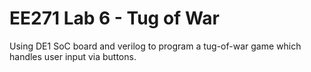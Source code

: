 # EE271 Lab 6 - Tug of War
Using DE1 SoC board and verilog to program a tug-of-war game which handles user input via buttons.
